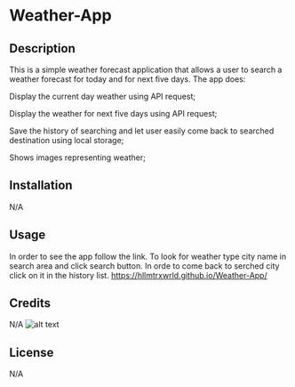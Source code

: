 # Weather-App


## Description
This is a simple weather forecast application that allows a user to search a weather forecast for today and for next five days.
The app does:

Display the current day weather using API request;

Display the weather for next five days using API request;

Save the history of searching and let user easily come back to searched destination using local storage;

Shows images representing weather;


## Installation

N/A

## Usage

In order to see the app follow the link. To look for weather type city name in search area and click search button. In orde to come back to serched city click on it in the history list.
https://hllmtrxwrld.github.io/Weather-App/

## Credits

N/A
![alt text](./Assets/img/screenShot.png.)
## License

N/A